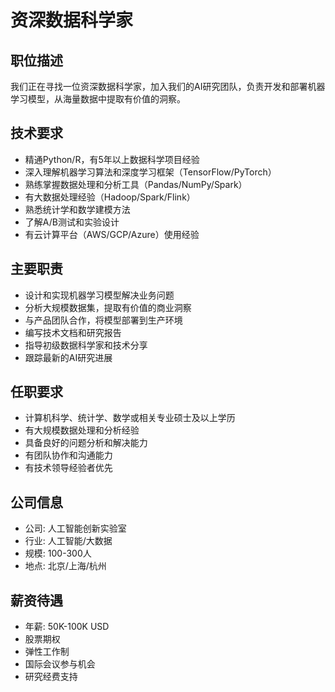 # 资深数据科学家

## 职位描述
我们正在寻找一位资深数据科学家，加入我们的AI研究团队，负责开发和部署机器学习模型，从海量数据中提取有价值的洞察。

## 技术要求
- 精通Python/R，有5年以上数据科学项目经验
- 深入理解机器学习算法和深度学习框架（TensorFlow/PyTorch）
- 熟练掌握数据处理和分析工具（Pandas/NumPy/Spark）
- 有大数据处理经验（Hadoop/Spark/Flink）
- 熟悉统计学和数学建模方法
- 了解A/B测试和实验设计
- 有云计算平台（AWS/GCP/Azure）使用经验

## 主要职责
- 设计和实现机器学习模型解决业务问题
- 分析大规模数据集，提取有价值的商业洞察
- 与产品团队合作，将模型部署到生产环境
- 编写技术文档和研究报告
- 指导初级数据科学家和技术分享
- 跟踪最新的AI研究进展

## 任职要求
- 计算机科学、统计学、数学或相关专业硕士及以上学历
- 有大规模数据处理和分析经验
- 具备良好的问题分析和解决能力
- 有团队协作和沟通能力
- 有技术领导经验者优先

## 公司信息
- 公司: 人工智能创新实验室
- 行业: 人工智能/大数据
- 规模: 100-300人
- 地点: 北京/上海/杭州

## 薪资待遇
- 年薪: 50K-100K USD
- 股票期权
- 弹性工作制
- 国际会议参与机会
- 研究经费支持

